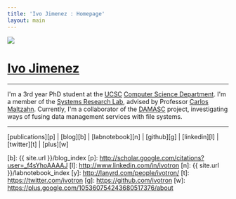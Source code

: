 ```yaml
---
title: 'Ivo Jimenez : Homepage'
layout: main
---
```


<img src="{{ site.url }}/images/ivo.jpg" class="mypic">

[Ivo Jimenez][e]
===========

------------------------

I'm a 3rd year PhD student at the [UCSC][uc] [Computer Science Department][cs]. I'm a member of the 
[Systems Research Lab][srl], advised by Professor [Carlos Maltzahn][c]. Currently, I'm a 
collaborator of the [DAMASC][damasc] project, investigating ways of fusing data management services 
with file systems.

------------------------

[publications][p] | [blog][b] | [labnotebook][n] | [github][g] | [linkedin][l] | [twitter][t] | [plus][w]

[damasc]: http://systems.soe.ucsc.edu/projects/damasc
[uc]: http://ucsc.edu
[cs]: http://cs.ucsc.edu
[srl]: http://systems.soe.ucsc.edu
[c]: http://users.soe.ucsc.edu/~carlosm/
[e]: mailto:ivo@cs.ucsc.edu
[b]: {{ site.url }}/blog_index
[p]: http://scholar.google.com/citations?user=_f4sYhoAAAAJ
[l]: http://www.linkedin.com/in/ivotron
[n]: {{ site.url }}/labnotebook_index
[y]: http://lanyrd.com/people/ivotron/
[t]: https://twitter.com/ivotron
[g]: https://github.com/ivotron
[w]: https://plus.google.com/105360754243680517376/about
